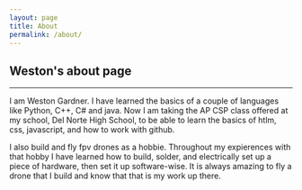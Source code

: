 ```yaml
---
layout: page
title: About
permalink: /about/
---
```


Weston's about page
---


---


I am Weston Gardner. I have learned the basics of a couple of languages like Python, C++, C# and java. Now I am taking the AP CSP class offered at my school, Del Norte High School, to be able to learn the basics of htlm, css, javascript, and how to work with github.

I also build and fly fpv drones as a hobbie. Throughout my expierences with that hobby I have learned how to build, solder, and electrically set up a piece of hardware, then set it up software-wise. It is always amazing to fly a drone that I build and know that that is my work up there.